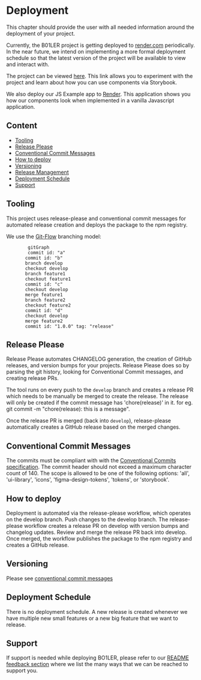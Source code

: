 # Deployment

This chapter should provide the user with all needed information around the deployment of your project.

Currently, the B01LER project is getting deployed to [render.com](https://render.com) periodically. In the near future,
we intend on implementing a more formal deployment schedule so that the latest version of the project will be available
to view and interact with.

The project can be viewed [here](https://b01ler.onrender.com/). This link allows you to experiment with the project and
learn about how you can use components via Storybook.

We also deploy our JS Example app to [Render](https://b01ler.onrender.com/js-example-app). This application shows you
how our components look when implemented in a vanilla Javascript application.

## Content

- [Tooling](#tooling)
- [Release Please](#release-please)
- [Conventional Commit Messages](#conventional-commit-messages)
- [How to deploy](#how-to-deploy)
- [Versioning](#versioning)
- [Release Management](#release-management)
- [Deployment Schedule](#deployment-schedule)
- [Support](#support)

## Tooling

This project uses release-please and conventional commit messages for automated release creation and deploys the package
to the npm registry.

We use the [Git-Flow](https://www.atlassian.com/git/tutorials/comparing-workflows/gitflow-workflow) branching model:

```mermaid
        gitGraph
        commit id: "a"
       commit id: "b"
       branch develop
       checkout develop
       branch feature1
       checkout feature1
       commit id: "c"
       checkout develop
       merge feature1
       branch feature2
       checkout feature2
       commit id: "d"
       checkout develop
       merge feature2
       commit id: "1.0.0" tag: "release"
```

## Release Please

Release Please automates CHANGELOG generation, the creation of GitHub releases, and version bumps for your projects.
Release Please does so by parsing the git history, looking for Conventional Commit messages, and creating release PRs.

The tool runs on every push to the `develop` branch and creates a release PR which needs to be manually be merged to
create the release. The release will only be created if the commit message has 'chore(release)' in it. for eg. git
commit -m "chore(release): this is a message".

Once the release PR is merged (back into `develop`), release-please automatically creates a GitHub release based on the
merged changes.

## Conventional Commit Messages

The commits must be compliant with with the
[Conventional Commits specification](https://www.conventionalcommits.org/en/v1.0.0/). The commit header should not
exceed a maximum character count of 140. The scope is allowed to be one of the following options: 'all', 'ui-library',
'icons', 'figma-design-tokens', 'tokens', or 'storybook'.

## How to deploy

Deployment is automated via the release-please workflow, which operates on the develop branch. Push changes to the
develop branch. The release-please workflow creates a release PR on develop with version bumps and changelog updates.
Review and merge the release PR back into develop. Once merged, the workflow publishes the package to the npm registry
and creates a GitHub release.

## Versioning

Please see [conventional commit messages](#conventional-commit-messages)

## Deployment Schedule

There is no deployment schedule. A new release is created whenever we have multiple new small features or a new big
feature that we want to release.

## Support

If support is needed while deploying BO1LER, please refer to our
[README feedback section](/README.md#tipping_hand_person-help--feedback) where we list the many ways that we can be
reached to support you.
